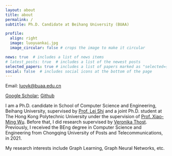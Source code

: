 ```yaml
---
layout: about
title: about
permalink: /
subtitle: Ph.D. Candidate at Beihang University (BUAA)

profile:
  align: right
  image: luoyuankai.jpg
  image_circular: false # crops the image to make it circular

news: true  # includes a list of news items
# latest_posts: true  # includes a list of the newest posts
selected_papers: true # includes a list of papers marked as "selected={true}"
social: false  # includes social icons at the bottom of the page
---
```


Email: luoyk@buaa.edu.cn

[Google Scholar](https://scholar.google.com/citations?user=33f_QqAAAAAJ&hl=en); [Github](https://github.com/LUOyk1999)

I am a Ph.D. candidate in School of Computer Science and Engineering, Beihang University, supervised by [Prof. Lei Shi](https://leishidata.com/) and a joint Ph.D. student at The Hong Kong Polytechnic University under the supervision of [Prof. Xiao-Ming Wu](https://www4.comp.polyu.edu.hk/~csxmwu/). Before that, I did research supervised by [Veronika Thost](https://mitibmwatsonailab.mit.edu/people/veronika-thost/). Previously, I received the BEng degree in Computer Science and Engineering from Chongqing University of Posts and Telecommunications, in 2021.

My research interests include Graph Learning, Graph Neural Networks, etc.